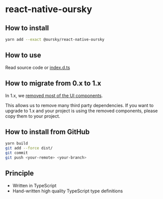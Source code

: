 # react-native-oursky

## How to install

```sh
yarn add --exact @oursky/react-native-oursky
```

## How to use

Read source code or [index.d.ts](./index.d.ts)

## How to migrate from 0.x to 1.x

In 1.x, we [removed most of the UI components](https://github.com/oursky/react-native-oursky/commit/8d5d76b9c8a83069469310098c991549fac39c4d).

This allows us to remove many third party dependencies. If you want to upgrade to 1.x and your project is using the removed components,
please copy them to your project.

## How to install from GitHub

```sh
yarn build
git add --force dist/
git commit
git push <your-remote> <your-branch>
```

## Principle

- Written in TypeScript
- Hand-written high quality TypeScript type definitions
